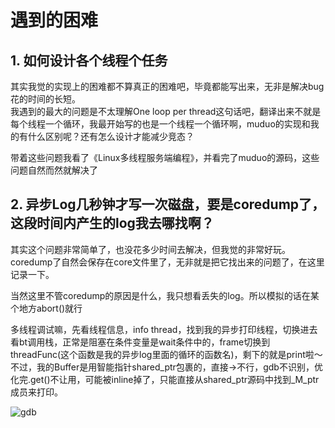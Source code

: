 # 遇到的困难

## 1. 如何设计各个线程个任务
其实我觉的实现上的困难都不算真正的困难吧，毕竟都能写出来，无非是解决bug花的时间的长短。  
我遇到的最大的问题是不太理解One loop per thread这句话吧，翻译出来不就是每个线程一个循环，我最开始写的也是一个线程一个循环啊，muduo的实现和我的有什么区别呢？还有怎么设计才能减少竞态？

带着这些问题我看了《Linux多线程服务端编程》，并看完了muduo的源码，这些问题自然而然就解决了


## 2. 异步Log几秒钟才写一次磁盘，要是coredump了，这段时间内产生的log我去哪找啊？

其实这个问题非常简单了，也没花多少时间去解决，但我觉的非常好玩。coredump了自然会保存在core文件里了，无非就是把它找出来的问题了，在这里记录一下。

当然这里不管coredump的原因是什么，我只想看丢失的log。所以模拟的话在某个地方abort()就行

多线程调试嘛，先看线程信息，info thread，找到我的异步打印线程，切换进去看bt调用栈，正常是阻塞在条件变量是wait条件中的，frame切换到threadFunc(这个函数是我的异步log里面的循环的函数名)，剩下的就是print啦～不过，我的Buffer是用智能指针shared_ptr包裹的，直接->不行，gdb不识别，优化完.get()不让用，可能被inline掉了，只能直接从shared_ptr源码中找到_M_ptr成员来打印。

![gdb](https://github.com/xcw-coder/WebServer/blob/master/pictures/gdb_log.png)
